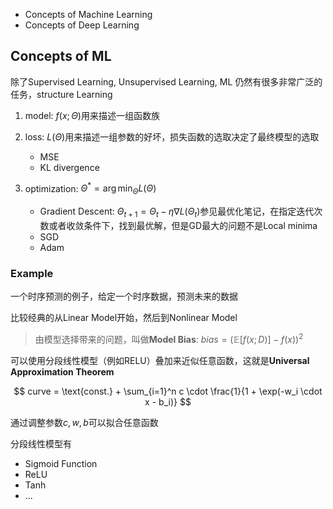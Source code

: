 - Concepts of Machine Learning
- Concepts of Deep Learning

## Concepts of ML

除了Supervised Learning, Unsupervised Learning, ML 仍然有很多非常广泛的任务，structure Learning

1. model: $f(x;\Theta)$用来描述一组函数族

2. loss: $L(\Theta)$用来描述一组参数的好坏，损失函数的选取决定了最终模型的选取

   - MSE
   - KL divergence
  
3. optimization: $\Theta^* = \arg\min_{\Theta} L(\Theta)$
   - Gradient Descent: $\Theta_{t+1} = \Theta_t - \eta \nabla L(\Theta_t)$参见最优化笔记，在指定迭代次数或者收敛条件下，找到最优解，但是GD最大的问题不是Local minima
   - SGD
   - Adam

### Example

一个时序预测的例子，给定一个时序数据，预测未来的数据

比较经典的从Linear Model开始，然后到Nonlinear Model

> 由模型选择带来的问题，叫做**Model Bias**: $bias = (\mathbb{E}[f(x;D)] - f(x))^2$

可以使用分段线性模型（例如RELU）叠加来近似任意函数，这就是**Universal Approximation Theorem**

$$
curve = \text{const.} + \sum_{i=1}^n c \cdot \frac{1}{1 + \exp(-w_i \cdot x - b_i)}
$$

通过调整参数$c, w, b$可以拟合任意函数

分段线性模型有

- Sigmoid Function
- ReLU
- Tanh
- ...